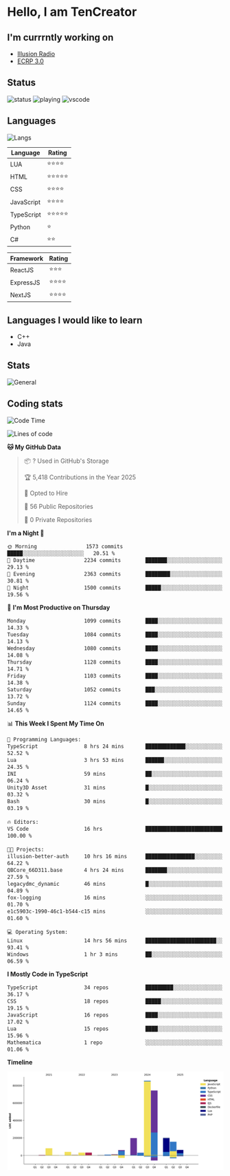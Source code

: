 # Hello, I am TenCreator

## I'm currrntly working on
- [Illusion Radio](https://illusionradio.co.uk/)
- [ECRP 3.0](http://github.com/Emerald-Coast-Roleplay/)

## Status
![status](https://api.statusbadges.me/badge/status/518334475038359555?simple=true&style=for-the-badge)
![playing](https://api.statusbadges.me/badge/playing/518334475038359555?style=for-the-badge)
![vscode](https://api.statusbadges.me/badge/vscode/518334475038359555?style=for-the-badge)

## Languages
![Langs](https://github-readme-stats.vercel.app/api/top-langs/?username=tencreator&layout=compact&theme=radical)


|Language|Rating|
|--------|------|
|LUA|⭐️⭐️⭐️⭐️|
|HTML|⭐️⭐️⭐️⭐️⭐️|
|CSS|⭐️⭐️⭐️⭐️|
|JavaScript|⭐️⭐️⭐️⭐️|
|TypeScript|⭐️⭐️⭐️⭐️⭐️|
|Python|⭐️|
|C#|⭐️⭐️ |

|Framework|Rating|
|--------|------|
|ReactJS|⭐️⭐️⭐|
|ExpressJS|⭐️⭐️⭐️⭐️|
|NextJS|⭐️⭐️⭐⭐️|

## Languages I would like to learn
- C++
- Java

## Stats
![General](https://github-readme-stats.vercel.app/api?username=tencreator&show_icons=true&theme=radical)

## Coding stats

<!--START_SECTION:waka-->
![Code Time](http://img.shields.io/badge/Code%20Time-703%20hrs%2017%20mins-blue)

![Lines of code](https://img.shields.io/badge/From%20Hello%20World%20I%27ve%20Written-2.5%20million%20lines%20of%20code-blue)

**🐱 My GitHub Data** 

> 📦 ? Used in GitHub's Storage 
 > 
> 🏆 5,418 Contributions in the Year 2025
 > 
> 💼 Opted to Hire
 > 
> 📜 56 Public Repositories 
 > 
> 🔑 0 Private Repositories 
 > 
**I'm a Night 🦉** 

```text
🌞 Morning                1573 commits        █████░░░░░░░░░░░░░░░░░░░░   20.51 % 
🌆 Daytime                2234 commits        ███████░░░░░░░░░░░░░░░░░░   29.13 % 
🌃 Evening                2363 commits        ████████░░░░░░░░░░░░░░░░░   30.81 % 
🌙 Night                  1500 commits        █████░░░░░░░░░░░░░░░░░░░░   19.56 % 
```
📅 **I'm Most Productive on Thursday** 

```text
Monday                   1099 commits        ████░░░░░░░░░░░░░░░░░░░░░   14.33 % 
Tuesday                  1084 commits        ████░░░░░░░░░░░░░░░░░░░░░   14.13 % 
Wednesday                1080 commits        ████░░░░░░░░░░░░░░░░░░░░░   14.08 % 
Thursday                 1128 commits        ████░░░░░░░░░░░░░░░░░░░░░   14.71 % 
Friday                   1103 commits        ████░░░░░░░░░░░░░░░░░░░░░   14.38 % 
Saturday                 1052 commits        ███░░░░░░░░░░░░░░░░░░░░░░   13.72 % 
Sunday                   1124 commits        ████░░░░░░░░░░░░░░░░░░░░░   14.65 % 
```


📊 **This Week I Spent My Time On** 

```text
💬 Programming Languages: 
TypeScript               8 hrs 24 mins       █████████████░░░░░░░░░░░░   52.52 % 
Lua                      3 hrs 53 mins       ██████░░░░░░░░░░░░░░░░░░░   24.35 % 
INI                      59 mins             ██░░░░░░░░░░░░░░░░░░░░░░░   06.24 % 
Unity3D Asset            31 mins             █░░░░░░░░░░░░░░░░░░░░░░░░   03.32 % 
Bash                     30 mins             █░░░░░░░░░░░░░░░░░░░░░░░░   03.19 % 

🔥 Editors: 
VS Code                  16 hrs              █████████████████████████   100.00 % 

🐱‍💻 Projects: 
illusion-better-auth     10 hrs 16 mins      ████████████████░░░░░░░░░   64.22 % 
QBCore_66D311.base       4 hrs 24 mins       ███████░░░░░░░░░░░░░░░░░░   27.59 % 
legacydmc_dynamic        46 mins             █░░░░░░░░░░░░░░░░░░░░░░░░   04.89 % 
fox-logging              16 mins             ░░░░░░░░░░░░░░░░░░░░░░░░░   01.70 % 
e1c5903c-1990-46c1-b544-c15 mins             ░░░░░░░░░░░░░░░░░░░░░░░░░   01.60 % 

💻 Operating System: 
Linux                    14 hrs 56 mins      ███████████████████████░░   93.41 % 
Windows                  1 hr 3 mins         ██░░░░░░░░░░░░░░░░░░░░░░░   06.59 % 
```

**I Mostly Code in TypeScript** 

```text
TypeScript               34 repos            █████████░░░░░░░░░░░░░░░░   36.17 % 
CSS                      18 repos            █████░░░░░░░░░░░░░░░░░░░░   19.15 % 
JavaScript               16 repos            ████░░░░░░░░░░░░░░░░░░░░░   17.02 % 
Lua                      15 repos            ████░░░░░░░░░░░░░░░░░░░░░   15.96 % 
Mathematica              1 repo              ░░░░░░░░░░░░░░░░░░░░░░░░░   01.06 % 
```



**Timeline**

![Lines of Code chart](https://raw.githubusercontent.com/tencreator/tencreator/main/assets/bar_graph.png)


<!--END_SECTION:waka-->

